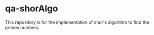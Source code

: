 # qa-shorAlgo
This repository is for the implementation of shor's algorithm to find the primes numbers.

